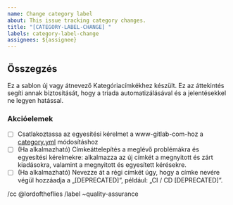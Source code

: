 ```yaml
---
name: Change category label
about: This issue tracking category changes.
title: "[CATEGORY-LABEL-CHANGE] "
labels: category-label-change
assignees: ${assignee}
---
```


## Összegzés

Ez a sablon új vagy átnevező Kategóriacímkékhez készült. Ez az áttekintés segíti annak biztosítását, hogy a triada automatizálásával és a jelentésekkel ne legyen hatással.

### Akcióelemek

* [ ] Csatlakoztassa az egyesítési kérelmet a www-gitlab-com-hoz a [category.yml](https://portal.cherubits.hu/blob/master/data/categories.yml) módosításhoz
* [ ] (Ha alkalmazható) Címkeáttelepítés a meglévő problémákra és egyesítési kérelmekre: alkalmazza az új címkét a megnyitott és zárt kiadásokra, valamint a megnyitott és egyesített kérésekre.
* [ ] (Ha alkalmazható) Nevezze át a régi címkét úgy, hogy a címke nevére végül hozzáadja a „[DEPRECATED]”, például: „CI / CD [DEPRECATED]”.

/cc @lordoftheflies
/label ~quality-assurance
